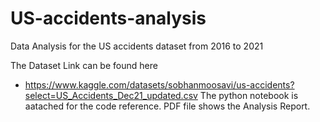 # US-accidents-analysis
Data Analysis for the US accidents dataset from 2016 to 2021

The Dataset Link can be found here 
  - https://www.kaggle.com/datasets/sobhanmoosavi/us-accidents?select=US_Accidents_Dec21_updated.csv
The python notebook is aatached for the code reference.
PDF file shows the Analysis Report.
